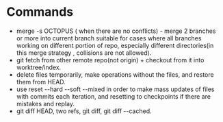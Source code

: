 # Commands

 - merge -s OCTOPUS ( when there are no conflicts) - merge 2 branches or more into current branch suitable for cases where all branches working on different portion of repo, especially different directories(in this merge strategy , collisions are not allowed).
 - git fetch from other remote repo(not origin) + checkout from it into worktree/index.
 - delete files temporarily, make operations without the files, and restore them from HEAD.
 - use reset --hard --soft --mixed in order to make mass updates of files with commits each iteration,  and resetting to checkpoints if there are mistakes and replay.
 - git diff HEAD, two refs, git diff, git diff --cached.
  
